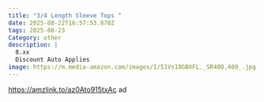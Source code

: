 ```yaml
---
title: "3/4 Length Sleeve Tops "
date: 2025-08-22T16:57:53.870Z
tags: 2025-08-23
Category: other
description: |
  8.xx
  Discount Auto Applies
image: https://m.media-amazon.com/images/I/51Vs18GBXFL._SR400,400_.jpg
---
```

https://amzlink.to/az0Ato915txAc   ad